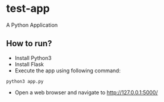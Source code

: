 # test-app
A Python Application

## How to run?

- Install Python3
- Install Flask
- Execute the app using following command:

```
python3 app.py
```

- Open a web browser and navigate to http://127.0.0.1:5000/

